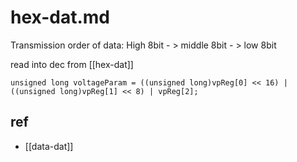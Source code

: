 
# hex-dat.md


Transmission order of data: High 8bit - > middle 8bit - > low 8bit

read into dec from [[hex-dat]]

    unsigned long voltageParam = ((unsigned long)vpReg[0] << 16) | ((unsigned long)vpReg[1] << 8) | vpReg[2];

## ref 

- [[data-dat]]